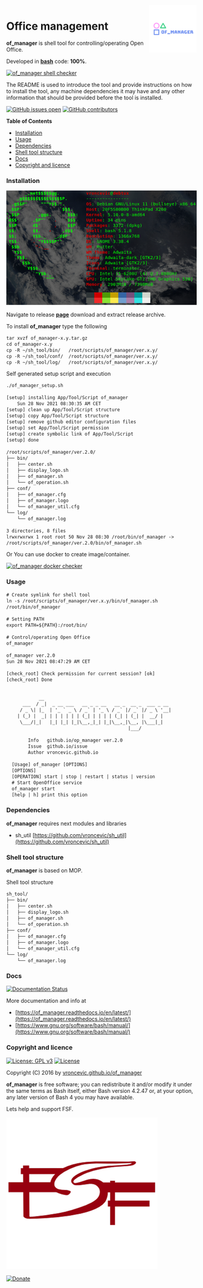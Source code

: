 <img align="right" src="https://raw.githubusercontent.com/vroncevic/of_manager/dev/docs/of_manager_logo.png" width="25%">

# Office management

**of_manager** is shell tool for controlling/operating Open Office.

Developed in **[bash](https://en.wikipedia.org/wiki/Bash_(Unix_shell))** code: **100%**.

[![of_manager shell checker](https://github.com/vroncevic/of_manager/workflows/of_manager%20shell%20checker/badge.svg)](https://github.com/vroncevic/of_manager/actions?query=workflow%3A%22of_manager+shell+checker%22)

The README is used to introduce the tool and provide instructions on
how to install the tool, any machine dependencies it may have and any
other information that should be provided before the tool is installed.

[![GitHub issues open](https://img.shields.io/github/issues/vroncevic/of_manager.svg)](https://github.com/vroncevic/of_manager/issues) [![GitHub contributors](https://img.shields.io/github/contributors/vroncevic/of_manager.svg)](https://github.com/vroncevic/of_manager/graphs/contributors)

<!-- START doctoc generated TOC please keep comment here to allow auto update -->
<!-- DON'T EDIT THIS SECTION, INSTEAD RE-RUN doctoc TO UPDATE -->
**Table of Contents**

- [Installation](#installation)
- [Usage](#usage)
- [Dependencies](#dependencies)
- [Shell tool structure](#shell-tool-structure)
- [Docs](#docs)
- [Copyright and licence](#copyright-and-licence)

<!-- END doctoc generated TOC please keep comment here to allow auto update -->

### Installation

![Debian Linux OS](https://raw.githubusercontent.com/vroncevic/of_manager/dev/docs/debtux.png)

Navigate to release **[page](https://github.com/vroncevic/of_manager/releases)** download and extract release archive.

To install **of_manager** type the following

```
tar xvzf of_manager-x.y.tar.gz
cd of_manager-x.y
cp -R ~/sh_tool/bin/   /root/scripts/of_manager/ver.x.y/
cp -R ~/sh_tool/conf/  /root/scripts/of_manager/ver.x.y/
cp -R ~/sh_tool/log/   /root/scripts/of_manager/ver.x.y/
```

Self generated setup script and execution
```
./of_manager_setup.sh

[setup] installing App/Tool/Script of_manager
	Sun 28 Nov 2021 08:30:35 AM CET
[setup] clean up App/Tool/Script structure
[setup] copy App/Tool/Script structure
[setup] remove github editor configuration files
[setup] set App/Tool/Script permission
[setup] create symbolic link of App/Tool/Script
[setup] done

/root/scripts/of_manager/ver.2.0/
├── bin/
│   ├── center.sh
│   ├── display_logo.sh
│   ├── of_manager.sh
│   └── of_operation.sh
├── conf/
│   ├── of_manager.cfg
│   ├── of_manager.logo
│   └── of_manager_util.cfg
└── log/
    └── of_manager.log

3 directories, 8 files
lrwxrwxrwx 1 root root 50 Nov 28 08:30 /root/bin/of_manager -> /root/scripts/of_manager/ver.2.0/bin/of_manager.sh
```

Or You can use docker to create image/container.

[![of_manager docker checker](https://github.com/vroncevic/of_manager/workflows/of_manager%20docker%20checker/badge.svg)](https://github.com/vroncevic/of_manager/actions?query=workflow%3A%22of_manager+docker+checker%22)

### Usage

```
# Create symlink for shell tool
ln -s /root/scripts/of_manager/ver.x.y/bin/of_manager.sh /root/bin/of_manager

# Setting PATH
export PATH=${PATH}:/root/bin/

# Control/operating Open Office
of_manager 

of_manager ver.2.0
Sun 28 Nov 2021 08:47:29 AM CET

[check_root] Check permission for current session? [ok]
[check_root] Done

	                                                         
	        __                                               
	  ___  / _|  _ __ ___   __ _ _ __   __ _  __ _  ___ _ __ 
	 / _ \| |_  | '_ ` _ \ / _` | '_ \ / _` |/ _` |/ _ \ '__|
	| (_) |  _| | | | | | | (_| | | | | (_| | (_| |  __/ |   
	 \___/|_|   |_| |_| |_|\__,_|_| |_|\__,_|\__, |\___|_|   
	                                         |___/           
	                                                         
		Info   github.io/op_manager ver.2.0 
		Issue  github.io/issue
		Author vroncevic.github.io

  [Usage] of_manager [OPTIONS]
  [OPTIONS]
  [OPERATION] start | stop | restart | status | version
  # Start OpenOffice service
  of_manager start
  [help | h] print this option
```

### Dependencies

**of_manager** requires next modules and libraries
* sh_util [https://github.com/vroncevic/sh_util](https://github.com/vroncevic/sh_util)

### Shell tool structure

**of_manager** is based on MOP.

Shell tool structure
```
sh_tool/
├── bin/
│   ├── center.sh
│   ├── display_logo.sh
│   ├── of_manager.sh
│   └── of_operation.sh
├── conf/
│   ├── of_manager.cfg
│   ├── of_manager.logo
│   └── of_manager_util.cfg
└── log/
    └── of_manager.log
```

### Docs

[![Documentation Status](https://readthedocs.org/projects/of_manager/badge/?version=latest)](https://of_manager.readthedocs.io/projects/of_manager/en/latest/?badge=latest)

More documentation and info at
* [https://of_manager.readthedocs.io/en/latest/](https://of_manager.readthedocs.io/en/latest/)
* [https://www.gnu.org/software/bash/manual/](https://www.gnu.org/software/bash/manual/)

### Copyright and licence

[![License: GPL v3](https://img.shields.io/badge/License-GPLv3-blue.svg)](https://www.gnu.org/licenses/gpl-3.0) [![License](https://img.shields.io/badge/License-Apache%202.0-blue.svg)](https://opensource.org/licenses/Apache-2.0)

Copyright (C) 2016 by [vroncevic.github.io/of_manager](https://vroncevic.github.io/of_manager)

**of_manager** is free software; you can redistribute it and/or modify
it under the same terms as Bash itself, either Bash version 4.2.47 or,
at your option, any later version of Bash 4 you may have available.

Lets help and support FSF.

[![Free Software Foundation](https://raw.githubusercontent.com/vroncevic/of_manager/dev/docs/fsf-logo_1.png)](https://my.fsf.org/)

[![Donate](https://www.paypalobjects.com/en_US/i/btn/btn_donateCC_LG.gif)](https://my.fsf.org/donate/)
